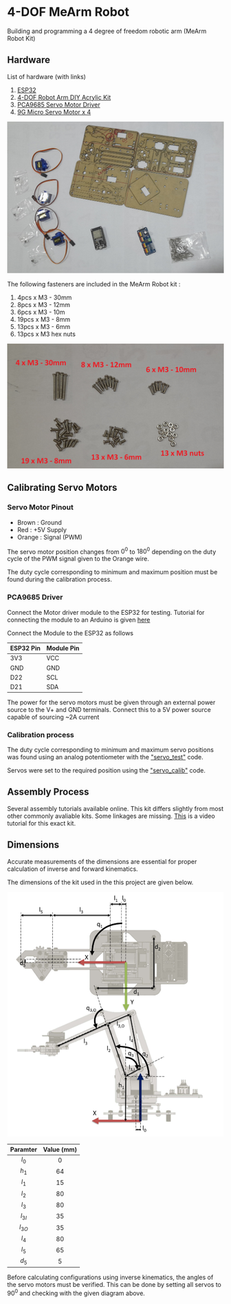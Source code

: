 # 4-DOF MeArm Robot

Building and programming a 4 degree of freedom robotic arm (MeArm Robot Kit)

## Hardware

List of hardware (with links)

1. [ESP32](https://www.duino.lk/ESP32-Wireless-WiFi-Bluetooth-2.4GHz-CP2102?search=esp32&category_id=0)
2. [4-DOF Robot Arm DIY Acrylic Kit](https://www.duino.lk/DIY-Acrylic-Robot-Arm-Kit-4DOF?search=4dof&category_id=0)
3. [PCA9685 Servo Motor Driver](https://www.duino.lk/Servo-Motor-Driver-16-Channel-12-bit-PWM-I2C?search=servo%20driv&category_id=0)
4. [9G Micro Servo Motor x 4](https://www.duino.lk/Servo-Motor-SG90-9G?search=Servo%20motor&category_id=0)

![Hardware overview](./images/hardware.jpg)

The following fasteners are included in the MeArm Robot kit :
1. 4pcs x M3 - 30mm
2. 8pcs x M3 - 12mm
3. 6pcs x M3 - 10m
4. 19pcs x M3 - 8mm
5. 13pcs x M3 - 6mm
6. 13pcs x M3 hex nuts

![Fastener List](./images/fasteners.jpg)

## Calibrating Servo Motors

### Servo Motor Pinout

- Brown : Ground
- Red : +5V Supply
- Orange : Signal (PWM)

The servo motor position changes from $0^0$ to $180^0$ depending on the duty cycle of the PWM signal given to the Orange wire.

The duty cycle corresponding to minimum and maximum position must be found during the calibration process.

### PCA9685 Driver

Connect the Motor driver module to the ESP32 for testing. Tutorial for connecting the module to an Arduino is given [here](https://learn.adafruit.com/16-channel-pwm-servo-driver/hooking-it-up)

Connect the Module to the ESP32 as follows

| ESP32 Pin   | Module Pin |
| ----------- | -----------|
| 3V3 | VCC |
| GND | GND |
| D22 | SCL |
| D21 | SDA |

The power for the servo motors must be given through an external power source to the V+ and GND terminals. Connect this to a 5V power source capable of sourcing ~2A current

### Calibration process

The duty cycle corresponding to minimum and maximum servo positions was found using an analog potentiometer with the ["servo_test"](./servo_test/servo_test.ino) code.

Servos were set to the required position using the ["servo_calib"](./servo_calib/servo_calib.ino) code.

## Assembly Process

Several assembly tutorials available online. This kit differs slightly from most other commonly avaliable kits. Some linkages are missing. [This](https://www.youtube.com/watch?v=-H-A9VDSot4) is a video tutorial for this exact kit.

## Dimensions

Accurate measurements of the dimensions are essential for proper calculation of inverse and forward kinematics.

The dimensions of the kit used in the this project are given below.

![Dimensions](/images/dimensions.jpg)


| Paramter | Value (mm) |
|:-------:|:---------:|
| $l_0$ | 0 |
| $h_1$ | 64 |
| $l_1$ | 15 |
| $l_2$ | 80 |
| $l_3$ | 80 |
|$l_{3I}$| 35 |
|$l_{3O}$| 35 |
| $l_4$ | 80 |
| $l_5$ | 65 |
| $d_5$ | 5 |

Before calculating configurations using inverse kinematics, the angles of the servo motors must be verified.
This can be done by setting all servos to $90^0$ and checking with the given diagram above.